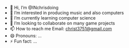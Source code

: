 - 👋 Hi, I’m @INchrisdoing
- 👀 I’m interested in producing music and also computers
- 🌱 I’m currently learning computer science 
- 💞️ I’m looking to collaborate on many game projects
- 📫 How to reach me Email: christ3751@gmail.com
- 😄 Pronouns: ...
- ⚡ Fun fact: ...

<!---
INchrisdoing/INchrisdoing is a ✨ special ✨ repository because its `README.md` (this file) appears on your GitHub profile.
You can click the Preview link to take a look at your changes.
--->
